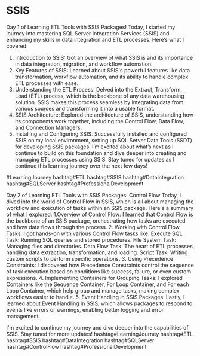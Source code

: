 # SSIS
Day 1 of Learning ETL Tools with SSIS Packages!
Today, I started my journey into mastering SQL Server Integration Services (SSIS) and enhancing my skills in data integration and ETL processes. Here’s what I covered:
1. Introduction to SSIS:
Got an overview of what SSIS is and its importance in data integration, migration, and workflow automation.
2. Key Features of SSIS:
Learned about SSIS's powerful features like data transformation, workflow automation, and its ability to handle complex ETL processes with ease.
3. Understanding the ETL Process:
Delved into the Extract, Transform, Load (ETL) process, which is the backbone of any data warehousing solution. SSIS makes this process seamless by integrating data from various sources and transforming it into a usable format.
4. SSIS Architecture:
Explored the architecture of SSIS, understanding how its components work together, including the Control Flow, Data Flow, and Connection Managers.
5. Installing and Configuring SSIS:
Successfully installed and configured SSIS on my local environment, setting up SQL Server Data Tools (SSDT) for developing SSIS packages.
I’m excited about what’s next as I continue to build on this foundation and dive deeper into creating and managing ETL processes using SSIS.
Stay tuned for updates as I continue this learning journey over the next few days!

#LearningJourney hashtag#ETL hashtag#SSIS hashtag#DataIntegration hashtag#SQLServer hashtag#ProfessionalDevelopment

Day 2 of Learning ETL Tools with SSIS Packages: Control Flow
Today, I dived into the world of Control Flow in SSIS, which is all about managing the workflow and execution of tasks within an SSIS package. Here's a summary of what I explored:
1.Overview of Control Flow:
I learned that Control Flow is the backbone of an SSIS package, orchestrating how tasks are executed and how data flows through the process.
2. Working with Control Flow Tasks:
I got hands-on with various Control Flow tasks like:
Execute SQL Task: Running SQL queries and stored procedures.
File System Task: Managing files and directories.
Data Flow Task: The heart of ETL processes, handling data extraction, transformation, and loading.
Script Task: Writing custom scripts to perform specific operations.
3. Using Precedence Constraints:
I discovered how Precedence Constraints control the sequence of task execution based on conditions like success, failure, or even custom expressions.
4. Implementing Containers for Grouping Tasks:
I explored Containers like the Sequence Container, For Loop Container, and For each Loop Container, which help group and manage tasks, making complex workflows easier to handle.
5. Event Handling in SSIS Packages:
Lastly, I learned about Event Handling in SSIS, which allows packages to respond to events like errors or warnings, enabling better logging and error management.

I'm excited to continue my journey and dive deeper into the capabilities of SSIS. Stay tuned for more updates!
hashtag#LearningJourney hashtag#ETL hashtag#SSIS hashtag#DataIntegration hashtag#SQLServer hashtag#ControlFlow hashtag#ProfessionalDevelopment
